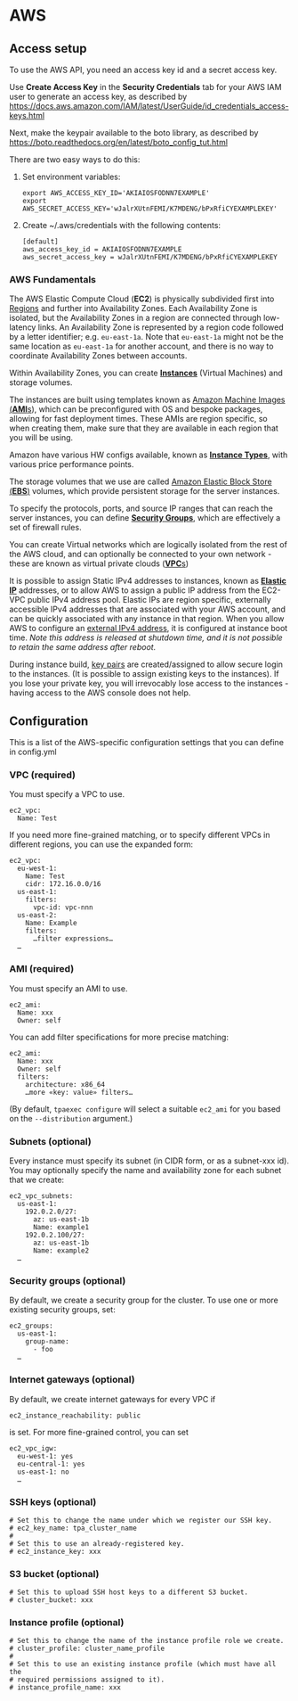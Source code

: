 AWS
===

## Access setup

To use the AWS API, you need an access key id and a secret access key.

Use **Create Access Key** in the **Security Credentials** tab for your
AWS IAM user to generate an access key, as described by
https://docs.aws.amazon.com/IAM/latest/UserGuide/id_credentials_access-keys.html

Next, make the keypair available to the boto library, as described by
https://boto.readthedocs.org/en/latest/boto_config_tut.html

There are two easy ways to do this:

1. Set environment variables:

   ```
   export AWS_ACCESS_KEY_ID='AKIAIOSFODNN7EXAMPLE'
   export AWS_SECRET_ACCESS_KEY='wJalrXUtnFEMI/K7MDENG/bPxRfiCYEXAMPLEKEY'
   ```

2. Create ~/.aws/credentials with the following contents:

   ```
   [default]
   aws_access_key_id = AKIAIOSFODNN7EXAMPLE
   aws_secret_access_key = wJalrXUtnFEMI/K7MDENG/bPxRfiCYEXAMPLEKEY
   ```

### AWS Fundamentals

The AWS Elastic Compute Cloud (**EC2**) is physically subdivided first into [Regions](https://docs.aws.amazon.com/AWSEC2/latest/UserGuide/using-regions-availability-zones.html) and further into Availability Zones. Each Availability Zone is isolated, but the Availability Zones in a region are connected through low-latency links. An Availability Zone is represented by a region code followed by a letter identifier; e.g. `eu-east-1a`. Note that `eu-east-1a` might not be the same location as `eu-east-1a` for another account, and there is no way to coordinate Availability Zones between accounts.

Within Availability Zones, you can create [**Instances**](https://docs.aws.amazon.com/AWSEC2/latest/UserGuide/Instances.html) (Virtual Machines) and storage volumes.

The instances are built using templates known as [Amazon Machine Images (**AMI**s](https://docs.aws.amazon.com/AWSEC2/latest/UserGuide/AMIs.html)), which can be preconfigured with OS and bespoke packages, allowing for fast deployment times. These AMIs are region specific, so when creating them, make sure that they are available in each region that you will be using.

Amazon have various HW configs available, known as **[Instance Types](https://docs.aws.amazon.com/AWSEC2/latest/UserGuide/instance-types.html)**, with various price performance points. 

The storage volumes that we use are called [Amazon Elastic Block Store (**EBS**)](https://docs.aws.amazon.com/AWSEC2/latest/UserGuide/AmazonEBS.html) volumes, which provide persistent storage for the server instances.

To specify the protocols, ports, and source IP ranges that can reach the server instances, you can define **[Security Groups](https://docs.aws.amazon.com/AWSEC2/latest/UserGuide/using-network-security.html#vpc-security-groups)**, which are effectively a set of firewall rules.

You can create Virtual networks which are logically isolated from the rest of the AWS cloud, and can optionally be connected to your own network - these are known as virtual private clouds ([**VPC**s](https://docs.aws.amazon.com/AWSEC2/latest/UserGuide/using-vpc.html))

It is possible to assign Static IPv4 addresses to instances, known as **[Elastic IP](https://docs.aws.amazon.com/AWSEC2/latest/UserGuide/elastic-ip-addresses-eip.html)** addresses, or to allow AWS to assign a public IP address from the EC2-VPC public IPv4 address pool. Elastic IPs are region specific, externally accessible IPv4 addresses that are associated with your AWS account, and can be quickly associated with any instance in that region. When you allow AWS to configure an [external IPv4 address](https://docs.aws.amazon.com/AWSEC2/latest/UserGuide/using-instance-addressing.html#concepts-public-addresses), it is configured at instance boot time. *Note this address is released at shutdown time, and it is not possible to retain the same address after reboot.*

During instance build, [key pairs](https://docs.aws.amazon.com/AWSEC2/latest/UserGuide/ec2-key-pairs.html) are created/assigned to allow secure login to the instances. (It is possible to assign existing keys to the instances). If you lose your private key, you will irrevocably lose access to the instances - having access to the AWS console does not help.

## Configuration

This is a list of the AWS-specific configuration settings that you can
define in config.yml

### VPC (required)

You must specify a VPC to use.

    ec2_vpc:
      Name: Test

If you need more fine-grained matching, or to specify different VPCs in
different regions, you can use the expanded form:

    ec2_vpc:
      eu-west-1:
        Name: Test
        cidr: 172.16.0.0/16
      us-east-1:
        filters:
          vpc-id: vpc-nnn
      us-east-2:
        Name: Example
        filters:
          …filter expressions…
      …

### AMI (required)

You must specify an AMI to use.

    ec2_ami:
      Name: xxx
      Owner: self

You can add filter specifications for more precise matching:

    ec2_ami:
      Name: xxx
      Owner: self
      filters:
        architecture: x86_64
        …more «key: value» filters…

(By default, ``tpaexec configure`` will select a suitable ``ec2_ami``
for you based on the ``--distribution`` argument.)

### Subnets (optional)

Every instance must specify its subnet (in CIDR form, or as a subnet-xxx
id). You may optionally specify the name and availability zone for each
subnet that we create:

    ec2_vpc_subnets:
      us-east-1:
        192.0.2.0/27:
          az: us-east-1b
          Name: example1
        192.0.2.100/27:
          az: us-east-1b
          Name: example2
      …

### Security groups (optional)

By default, we create a security group for the cluster. To use one or
more existing security groups, set:

    ec2_groups:
      us-east-1:
        group-name:
          - foo
      …

### Internet gateways (optional)

By default, we create internet gateways for every VPC if

    ec2_instance_reachability: public

is set. For more fine-grained control, you can set

    ec2_vpc_igw:
      eu-west-1: yes
      eu-central-1: yes
      us-east-1: no
      …

### SSH keys (optional)

```
# Set this to change the name under which we register our SSH key.
# ec2_key_name: tpa_cluster_name
#
# Set this to use an already-registered key.
# ec2_instance_key: xxx
```

### S3 bucket (optional)

```
# Set this to upload SSH host keys to a different S3 bucket.
# cluster_bucket: xxx
```

### Instance profile (optional)

```
# Set this to change the name of the instance profile role we create.
# cluster_profile: cluster_name_profile
#
# Set this to use an existing instance profile (which must have all the
# required permissions assigned to it).
# instance_profile_name: xxx
```
